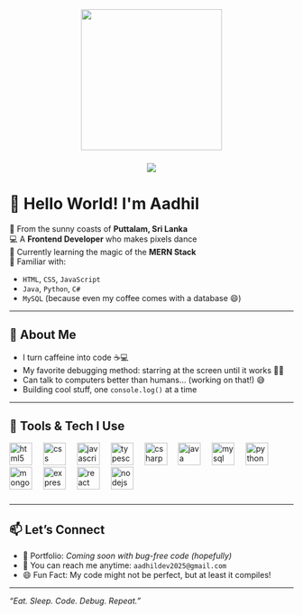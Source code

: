 <div align="center">
  <img height="250" src="https://media1.giphy.com/media/v1.Y2lkPTc5MGI3NjExY3ZuZnNuOTZ3YnR0OWZkcnZxYndxanhkMWV4OGhocnk1b3pmazd3YSZlcD12MV9pbnRlcm5hbF9naWZfYnlfaWQmY3Q9Zw/scZPhLqaVOM1qG4lT9/giphy.gif"  />
</div>

###

<div align="center">
  <img src="https://visitor-badge.laobi.icu/badge?page_id=aadhildev2025.aadhildev2025&"  />
</div>

###

# 👋 Hello World! I'm Aadhil

🌴 From the sunny coasts of **Puttalam, Sri Lanka**  
💻 A **Frontend Developer** who makes pixels dance  
🌱 Currently learning the magic of the **MERN Stack**  
🧠 Familiar with:
- `HTML`, `CSS`, `JavaScript`
- `Java`, `Python`, `C#`
- `MySQL` (because even my coffee comes with a database 😄)

---

## 🚀 About Me

- I turn caffeine into code ☕💻  
- My favorite debugging method: starring at the screen until it works 🧙‍♂️  
- Can talk to computers better than humans... (working on that!) 😅  
- Building cool stuff, one `console.log()` at a time

---

## 🔧 Tools & Tech I Use
<div align="left">
  <img src="https://cdn.jsdelivr.net/gh/devicons/devicon/icons/html5/html5-original.svg" height="40" alt="html5 logo"  />
  <img width="12" />
  <img src="https://cdn.jsdelivr.net/gh/devicons/devicon/icons/css3/css3-original.svg" height="40" alt="css logo"  />
  <img width="12" />
  <img src="https://cdn.jsdelivr.net/gh/devicons/devicon/icons/javascript/javascript-original.svg" height="40" alt="javascript logo"  />
  <img width="12" />
  <img src="https://cdn.jsdelivr.net/gh/devicons/devicon/icons/typescript/typescript-original.svg" height="40" alt="typescript logo"  />
  <img width="12" />
  <img src="https://cdn.jsdelivr.net/gh/devicons/devicon/icons/csharp/csharp-original.svg" height="40" alt="csharp logo"  />
  <img width="12" />
  <img src="https://cdn.jsdelivr.net/gh/devicons/devicon/icons/java/java-original.svg" height="40" alt="java logo"  />
  <img width="12" />
  <img src="https://cdn.jsdelivr.net/gh/devicons/devicon/icons/mysql/mysql-original.svg" height="40" alt="mysql logo"  />
  <img width="12" />
  <img src="https://cdn.jsdelivr.net/gh/devicons/devicon/icons/python/python-original.svg" height="40" alt="python logo"  />
  <img width="12" />
  <img src="https://cdn.jsdelivr.net/gh/devicons/devicon/icons/mongodb/mongodb-original.svg" height="40" alt="mongodb logo"  />
  <img width="12" />
  <img src="https://cdn.jsdelivr.net/gh/devicons/devicon/icons/express/express-original.svg" height="40" alt="express logo"  />
  <img width="12" />
  <img src="https://cdn.jsdelivr.net/gh/devicons/devicon/icons/react/react-original.svg" height="40" alt="react logo"  />
  <img width="12" />
  <img src="https://cdn.jsdelivr.net/gh/devicons/devicon/icons/nodejs/nodejs-original.svg" height="40" alt="nodejs logo"  />
</div>

###

---

## 📫 Let’s Connect  
- 💼 Portfolio: *Coming soon with bug-free code (hopefully)*
- 📩 You can reach me anytime: `aadhildev2025@gmail.com`  
- 😄 Fun Fact: My code might not be perfect, but at least it compiles!

---

_“Eat. Sleep. Code. Debug. Repeat.”_

